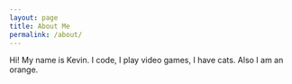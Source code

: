 ```yaml
---
layout: page
title: About Me
permalink: /about/
---
```


Hi! My name is Kevin. I code, I play video games, I have cats.
Also I am an orange.
